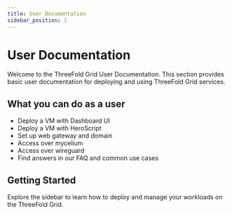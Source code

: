 ```yaml
---
title: User Documentation
sidebar_position: 1
---
```


# User Documentation

Welcome to the ThreeFold Grid User Documentation. This section provides basic user documentation for deploying and using ThreeFold Grid services.

## What you can do as a user

- Deploy a VM with Dashboard UI
- Deploy a VM with HeroScript
- Set up web gateway and domain
- Access over mycelium
- Access over wireguard
- Find answers in our FAQ and common use cases

## Getting Started

Explore the sidebar to learn how to deploy and manage your workloads on the ThreeFold Grid.
